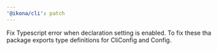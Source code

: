 ```yaml
---
'@ikona/cli': patch
---
```


Fix Typescript error when declaration setting is enabled. To fix these tha package exports type definitions for CliConfig and Config.
